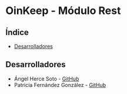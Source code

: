 # OinKeep - Módulo Rest

## Índice

- [Desarrolladores](#desarrolladores)

## Desarrolladores

- Ángel Herce Soto - [GitHub](https://github.com/Indenaiten)
- Patricia Fernández González - [GitHub](https://github.com/Patrifgonz)

